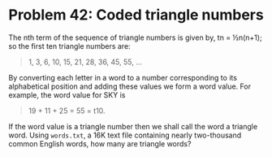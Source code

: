 # Problem 42: Coded triangle numbers

The nth term of the sequence of triangle numbers is given by, tn = ½n(n+1); 
so the first ten triangle numbers are: 

>   1, 3, 6, 10, 15, 21, 28, 36, 45, 55, ...

By converting each letter in a word to a number corresponding to its 
alphabetical position and adding these values we form a word value. For example,
the word value for SKY is 

>   19 + 11 + 25 = 55 = t10. 

If the word value is a triangle number then we shall call the word a triangle
word. Using `words.txt`, a 16K text file containing nearly two-thousand common
English words, how many are triangle words?
